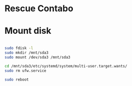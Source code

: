 # Rescue Contabo

# Mount disk

```bash

sudo fdisk -l
sudo mkdir /mnt/sda3
sudo mount /dev/sda3 /mnt/sda3

cd /mnt/sda3/etc/systemd/system/multi-user.target.wants/
sudo rm ufw.service

sudo reboot

```